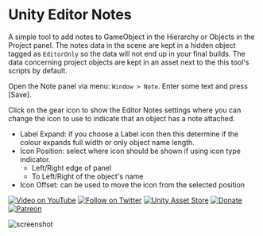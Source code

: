 # Unity Editor Notes

A simple tool to add notes to GameObject in the Hierarchy or Objects in the Project panel. The notes data in the scene are kept in a hidden object tagged as `EditorOnly` so the data will not end up in your final builds. The data concerning project objects are kept in an asset next to the this tool's scripts by default.

Open the Note panel via menu: `Window > Note`. Enter some text and press [Save].

Click on the gear icon to show the Editor Notes settings where you can change the icon to use to indicate that an object has a note attached.

- Label Expand: if you choose a Label icon then this determine if the colour expands full width or only object name length.
- Icon Position: select where icon should be shown if using icon type indicator.
	+ Left/Right edge of panel
	+ To Left/Right of the object's name
- Icon Offset: can be used to move the icon from the selected position

[![Video on YouTube](http://www.plyoung.com/img/buttons/youtube_s.png)](https://www.youtube.com/watch?v=b_s6f5JvB9Q) 
[![Follow on Twitter](http://www.plyoung.com/img/buttons/twitter_s.png)](https://twitter.com/pl_young) 
[![Unity Asset Store](http://www.plyoung.com/img/buttons/assetstore_s.png)](https://assetstore.unity.com/publishers/380) 
[![Donate](http://www.plyoung.com/img/buttons/paypal_s.png)](https://www.paypal.me/plyoung) 
[![Patreon](http://www.plyoung.com/img/buttons/patreon_s.png)](https://www.patreon.com/plyoung) 

![screenshot](https://user-images.githubusercontent.com/837362/30640573-bb962954-9e03-11e7-88e9-1d03f2379195.png)
